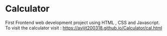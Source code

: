 # Calculator
First Frontend web development project using HTML , CSS and Javascript. To visit the calculator visit : https://avijit200318.github.io/Calculator/cal.html
